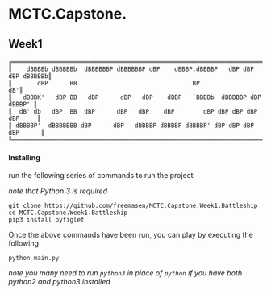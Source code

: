 # MCTC.Capstone.
## Week1

```
╔═══════════════════════════════════════════════════════════════════════════════╗
║    dBBBBb dBBBBBb  dBBBBBBP dBBBBBBP dBP    dBBBP.dBBBBP   dBP dBP dBP dBBBBBb║
║       dBP      BB                                BP                        dB'║
║   dBBBK'   dBP BB   dBP      dBP   dBP    dBBP   `BBBBb  dBBBBBP dBP   dBBBP' ║
║  dB' db   dBP  BB  dBP      dBP   dBP    dBP        dBP dBP dBP dBP   dBP     ║
║ dBBBBP'  dBBBBBBB dBP      dBP   dBBBBP dBBBBP dBBBBP' dBP dBP dBP   dBP      ║
╚═══════════════════════════════════════════════════════════════════════════════╝
```

#### Installing
run the following series of commands to run the project

_note that Python 3 is required_

```
git clone https://github.com/freemasen/MCTC.Capstone.Week1.Battleship
cd MCTC.Capstone.Week1.Battleship
pip3 install pyfiglet
```

Once the above commands have been run, you can play by executing the following

```
python main.py
```

_note you many need to run `python3` in place of `python` if you have both python2 and python3 installed_
